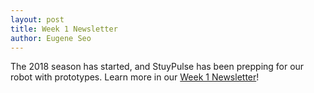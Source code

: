 ```yaml
---
layout: post
title: Week 1 Newsletter
author: Eugene Seo
---
```

The 2018 season has started, and StuyPulse has been prepping for our robot with
prototypes.
Learn more in our [Week 1 Newsletter](/downloads/newsletters/week1-2018.pdf)!

